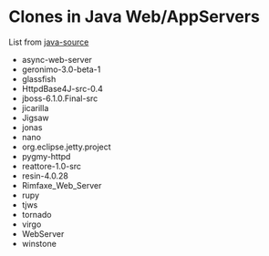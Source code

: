 # Clones in Java Web/AppServers

List from [java-source](http://java-source.net/open-source/web-servers)

- async-web-server
- geronimo-3.0-beta-1
- glassfish
- HttpdBase4J-src-0.4
- jboss-6.1.0.Final-src
- jicarilla
- Jigsaw
- jonas
- nano
- org.eclipse.jetty.project
- pygmy-httpd
- reattore-1.0-src
- resin-4.0.28
- Rimfaxe_Web_Server
- rupy
- tjws
- tornado
- virgo
- WebServer
- winstone

